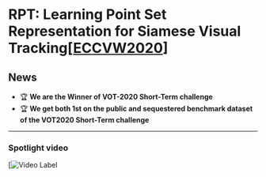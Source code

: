 # RPT: Learning Point Set Representation for Siamese Visual Tracking[[ECCVW2020](https://arxiv.org/abs/2008.03467)]


## News
- :trophy: **We are the Winner of VOT-2020 Short-Term challenge**
- :trophy: **We get both 1st on the public and sequestered benchmark dataset of the VOT2020 Short-Term challenge**


----
### Spotlight video

[![Video Label](https://www.bilibili.com/video/BV1z5411h7nT)
